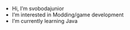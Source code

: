 -  Hi, I’m svobodajunior
-  I’m interested in Modding/game development
-  I’m currently learning Java
